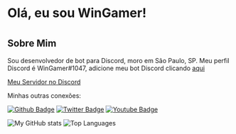 <h1> Olá, eu sou WinGamer! <h1>

## Sobre Mim
Sou desenvolvedor de bot para Discord, moro em São Paulo, SP. Meu perfil Discord é WinGamer#1047, adicione meu bot Discord clicando <a href="https://discord.com/api/oauth2/authorize?client_id=737044809650274325&permissions=8&scope=bot">aqui</a>

<a href="https://discord.gg/TXu8Xgh">Meu Servidor no Discord</a>

<p> Minhas outras conexões: </p> 

[![Github Badge](https://img.shields.io/badge/-Github-000?style=flat-square&logo=Github&logoColor=white&link=https://github.com/fagnerpsantos)](https://github.com/WinG4mer)
[![Twitter Badge](https://img.shields.io/badge/-Twitter-1ca0f1?style=flat-square&labelColor=1ca0f1&logo=twitter&logoColor=white&link=https://twitter.com/WinGamerYT)](https://twitter.com/WinGamerYT)
[![Youtube Badge](https://img.shields.io/badge/-YouTube-ff0000?style=flat-square&labelColor=ff0000&logo=youtube&logoColor=white&link=https://www.youtube.com/c/CoisasDeWindows)](https://www.youtube.com/c/CoisasDeWindows)

![My GitHub stats](https://github-readme-stats.vercel.app/api?username=WinG4mer&show_icons=true&theme=dracula)
![Top Languages](https://github-readme-stats.vercel.app/api/top-langs/?username=WinG4mer&layout=compact&theme=dracula)
